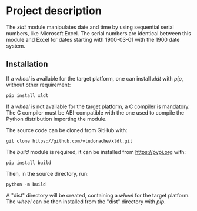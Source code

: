 # Project description

The _xldt_ module manipulates date and time by using sequential serial
numbers, like Microsoft Excel. The serial numbers are identical between
this module and Excel for dates starting with 1900-03-01 with the 1900
date system.

## Installation

If a _wheel_ is available for the target platform, one can install _xldt_ 
with _pip_, without other requirement:
```
pip install xldt
```
If a _wheel_ is not available for the target platform, a C compiler is
mandatory. The C compiler must be ABI-compatible with the one used to
compile the Python distribution importing the module. 

The source code can be cloned from GitHub with:
```
git clone https://github.com/vtudorache/xldt.git
```
The _build_ module is required, it can be installed from https://pypi.org 
with:
```
pip install build
```
Then, in the source directory, run:
```
python -m build
```
A "dist" directory will be created, containing a _wheel_ for the target
platform. The _wheel_ can be then installed from the "dist" directory
with _pip_.
